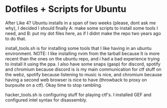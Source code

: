 # Dotfiles + Scripts for Ubuntu

After Like 4? Ubuntu installs in a span of two weeks (please, dont ask me why), I decided I should finally A: make some scripts to install some tools I need, and B: put my dot files here, as if I didnt make the repo two years ago to do that. 

install_tools.sh is for installing some tools that I like having in an ubuntu environment. NOTE: I like installing nvim from the tarball because It is more recent than the ones on the ubuntu repo, and i had a bad experience trying to install it using the ppa. I also have some snaps (gasp) for discord, spotify and chromium because discord is is my main communication for ctf stuff on the webz, spotify because listening to music is nice, and chromium because having a second web browser is nice to have (throwback to proxy on burpsuite on a ctf). Okay time to stop rambling.

hacker_tools.sh is configuring stuff for playing ctf's. I installed GEF and configured intel syntax for disassembly.
